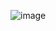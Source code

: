 ![image](https://user-images.githubusercontent.com/106690765/210610889-5b4adbfb-0e7c-42a6-8198-1a161e941e5a.png)
